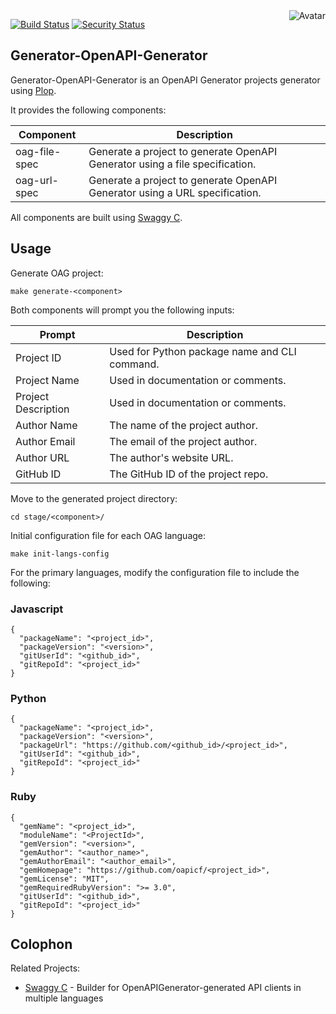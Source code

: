 <img align="right" src="https://raw.github.com/cliffano/generator-openapi-generator/master/avatar.jpg" alt="Avatar"/>

[![Build Status](https://github.com/cliffano/generator-openapi-generator/workflows/CI/badge.svg)](https://github.com/cliffano/generator-openapi-generator/actions?query=workflow%3ACI)
[![Security Status](https://snyk.io/test/github/cliffano/generator-openapi-generator/badge.svg)](https://snyk.io/test/github/cliffano/generator-openapi-generator)

Generator-OpenAPI-Generator
---------------------------

Generator-OpenAPI-Generator is an OpenAPI Generator projects generator using [Plop](https://plopjs.com/).

It provides the following components:

| Component | Description |
|-----------|-------------|
| oag-file-spec | Generate a project to generate OpenAPI Generator using a file specification. |
| oag-url-spec | Generate a project to generate OpenAPI Generator using a URL specification. |

All components are built using [Swaggy C](https://github.com/cliffano/swaggy-c).

Usage
-----

Generate OAG project:

    make generate-<component>

Both components will prompt you the following inputs:

| Prompt | Description |
|--------|-------------|
| Project ID | Used for Python package name and CLI command. |
| Project Name | Used in documentation or comments. |
| Project Description | Used in documentation or comments. |
| Author Name | The name of the project author. |
| Author Email | The email of the project author. |
| Author URL | The author's website URL. |
| GitHub ID | The GitHub ID of the project repo. |

Move to the generated project directory:

    cd stage/<component>/

Initial configuration file for each OAG language:

    make init-langs-config

For the primary languages, modify the configuration file to include the following:

### Javascript

    {
      "packageName": "<project_id>",
      "packageVersion": "<version>",
      "gitUserId": "<github_id>",
      "gitRepoId": "<project_id>"
    }

### Python

    {
      "packageName": "<project_id>",
      "packageVersion": "<version>",
      "packageUrl": "https://github.com/<github_id>/<project_id>",
      "gitUserId": "<github_id>",
      "gitRepoId": "<project_id>"
    }

### Ruby

    {
      "gemName": "<project_id>",
      "moduleName": "<ProjectId>",
      "gemVersion": "<version>",
      "gemAuthor": "<author_name>",
      "gemAuthorEmail": "<author_email>",
      "gemHomepage": "https://github.com/oapicf/<project_id>",
      "gemLicense": "MIT",
      "gemRequiredRubyVersion": ">= 3.0",
      "gitUserId": "<github_id>",
      "gitRepoId": "<project_id>"
    }

Colophon
--------

Related Projects:

* [Swaggy C](https://github.com/cliffano/swaggy-c) - Builder for OpenAPIGenerator-generated API clients in multiple languages

